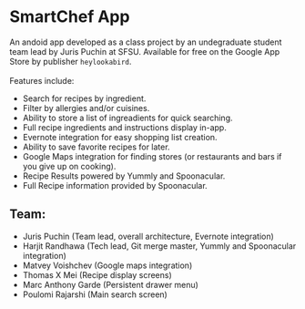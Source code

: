 # SmartChef App
An andoid app developed as a class project by an undegraduate student team lead by Juris Puchin at SFSU. Available for free on the Google App Store by publisher `heylookabird`. <br/> <br/>
Features include:
* Search for recipes by ingredient.
* Filter by allergies and/or cuisines.
* Ability to store a list of ingreadients for quick searching.
* Full recipe ingredients and instructions display in-app.
* Evernote integration for easy shopping list creation.
* Ability to save favorite recipes for later.
* Google Maps integration for finding stores (or restaurants and bars if you give up on cooking).
* Recipe Results powered by Yummly and Spoonacular.
* Full Recipe information provided by Spoonacular.

## Team:

* Juris Puchin (Team lead, overall architecture, Evernote integration)
* Harjit Randhawa (Tech lead, Git merge master, Yummly and Spoonacular integration)
* Matvey Voishchev (Google maps integration)
* Thomas X Mei (Recipe display screens)
* Marc Anthony Garde (Persistent drawer menu)
* Poulomi Rajarshi (Main search screen)
